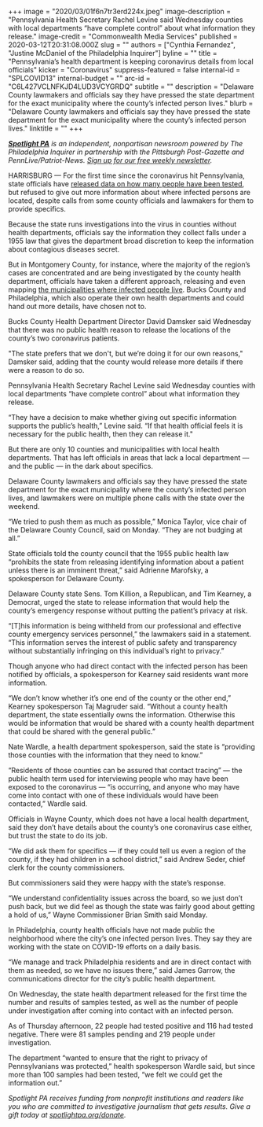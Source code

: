 +++
image = "2020/03/01f6n7tr3erd224x.jpeg"
image-description = "Pennsylvania Health Secretary Rachel Levine said Wednesday counties with local departments “have complete control” about what information they release."
image-credit = "Commonwealth Media Services"
published = 2020-03-12T20:31:08.000Z
slug = ""
authors = ["Cynthia Fernandez", "Justine McDaniel of the Philadelphia Inquirer"]
byline = ""
title = "Pennsylvania’s health department is keeping coronavirus details from local officials"
kicker = "Coronavirus"
suppress-featured = false
internal-id = "SPLCOVID13"
internal-budget = ""
arc-id = "C6L427VCLNFKJD4LUD3VCYGRDQ"
subtitle = ""
description = "Delaware County lawmakers and officials say they have pressed the state department for the exact municipality where the county’s infected person lives."
blurb = "Delaware County lawmakers and officials say they have pressed the state department for the exact municipality where the county’s infected person lives."
linktitle = ""
+++

<a href="https://www.spotlightpa.org/"><i><b>Spotlight PA</b></i></a><i> is an independent, nonpartisan newsroom powered by The Philadelphia Inquirer in partnership with the Pittsburgh Post-Gazette and PennLive/Patriot-News. </i><a href="https://www.spotlightpa.org/newsletters"><i>Sign up for our free weekly newsletter</i></a><i>.</i>

HARRISBURG — For the first time since the coronavirus hit Pennsylvania, state officials have <a href="https://www.spotlightpa.org/news/2020/03/pennsylvania-coronavirus-cases-tests-samples-information-public/" target=_blank>released data on how many people have been tested</a>, but refused to give out more information about where infected persons are located, despite calls from some county officials and lawmakers for them to provide specifics.

Because the state runs investigations into the virus in counties without health departments, officials say the information they collect falls under a 1955 law that gives the department broad discretion to keep the information about contagious diseases secret.

But in Montgomery County, for instance, where the majority of the region’s cases are concentrated and are being investigated by the county health department, officials have taken a different approach, releasing and even mapping <a href="https://data-montcopa.opendata.arcgis.com/pages/covid-19">the municipalities where infected people live</a>. Bucks County and Philadelphia, which also operate their own health departments and could hand out more details, have chosen not to.

Bucks County Health Department Director David Damsker said Wednesday that there was no public health reason to release the locations of the county’s two coronavirus patients.

"The state prefers that we don't, but we’re doing it for our own reasons," Damsker said, adding that the county would release more details if there were a reason to do so.

<script src="https://www.spotlightpa.org/embed.js" async></script><div data-spl-embed-version="1" data-spl-src="https://www.spotlightpa.org/embeds/newsletter/"></div>

Pennsylvania Health Secretary Rachel Levine said Wednesday counties with local departments “have complete control” about what information they release.

“They have a decision to make whether giving out specific information supports the public’s health,” Levine said. “If that health official feels it is necessary for the public health, then they can release it."

But there are only 10 counties and municipalities with local health departments. That has left officials in areas that lack a local department — and the public — in the dark about specifics.

Delaware County lawmakers and officials say they have pressed the state department for the exact municipality where the county’s infected person lives, and lawmakers were on multiple phone calls with the state over the weekend.

“We tried to push them as much as possible,” Monica Taylor, vice chair of the Delaware County Council, said on Monday. “They are not budging at all.”

State officials told the county council that the 1955 public health law “prohibits the state from releasing identifying information about a patient unless there is an imminent threat,” said Adrienne Marofsky, a spokesperson for Delaware County.

Delaware County state Sens. Tom Killion, a Republican, and Tim Kearney, a Democrat, urged the state to release information that would help the county’s emergency response without putting the patient’s privacy at risk.

“[T]his information is being withheld from our professional and effective county emergency services personnel,” the lawmakers said in a statement. “This information serves the interest of public safety and transparency without substantially infringing on this individual’s right to privacy.”

Though anyone who had direct contact with the infected person has been notified by officials, a spokesperson for Kearney said residents want more information.

“We don’t know whether it’s one end of the county or the other end,” Kearney spokesperson Taj Magruder said. “Without a county health department, the state essentially owns the information. Otherwise this would be information that would be shared with a county health department that could be shared with the general public.”

Nate Wardle, a health department spokesperson, said the state is “providing those counties with the information that they need to know.”

“Residents of those counties can be assured that contact tracing” — the public health term used for interviewing people who may have been exposed to the coronavirus — “is occurring, and anyone who may have come into contact with one of these individuals would have been contacted,” Wardle said.

Officials in Wayne County, which does not have a local health department, said they don’t have details about the county’s one coronavirus case either, but trust the state to do its job.

“We did ask them for specifics — if they could tell us even a region of the county, if they had children in a school district,” said Andrew Seder, chief clerk for the county commissioners.

But commissioners said they were happy with the state’s response.

“We understand confidentiality issues across the board, so we just don’t push back, but we did feel as though the state was fairly good about getting a hold of us,” Wayne Commissioner Brian Smith said Monday.

In Philadelphia, county health officials have not made public the neighborhood where the city’s one infected person lives. They say they are working with the state on COVID-19 efforts on a daily basis.

“We manage and track Philadelphia residents and are in direct contact with them as needed, so we have no issues there,” said James Garrow, the communications director for the city’s public health department.

On Wednesday, the state health department released for the first time the number and results of samples tested, as well as the number of people under investigation after coming into contact with an infected person.

As of Thursday afternoon, 22 people had tested positive and 116 had tested negative. There were 81 samples pending and 219 people under investigation.

The department “wanted to ensure that the right to privacy of Pennsylvanians was protected,” health spokesperson Wardle said, but since more than 100 samples had been tested, “we felt we could get the information out.”

<script src="https://www.spotlightpa.org/embed.js" async></script><div data-spl-embed-version="1" data-spl-src="https://www.spotlightpa.org/embeds/tips/?tip_text=Do%20you%20have%20info%20about%20how%20%3Cb%3EPa.'s%20government%20is%20responding%20to%20the%20coronavirus%3C%2Fb%3E%3F%20Let%20us%20know."></div>

<i>Spotlight PA receives funding from nonprofit institutions and readers like you who are committed to investigative journalism that gets results. Give a gift today at </i><a href="https://www.spotlightpa.org/donate"><i>spotlightpa.org/donate</i></a><i>.</i>
